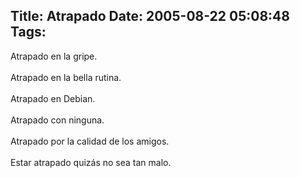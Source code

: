 Title: Atrapado
Date: 2005-08-22 05:08:48
Tags: 
---
Atrapado en la gripe.<br/><br/>
Atrapado en la bella rutina.<br/><br/>
Atrapado en Debian.<br/><br/>
Atrapado con ninguna.<br/><br/>
Atrapado por la calidad de los amigos.<br/><br/>
Estar atrapado quizás no sea tan malo.<br/><br/><br/><br/>
